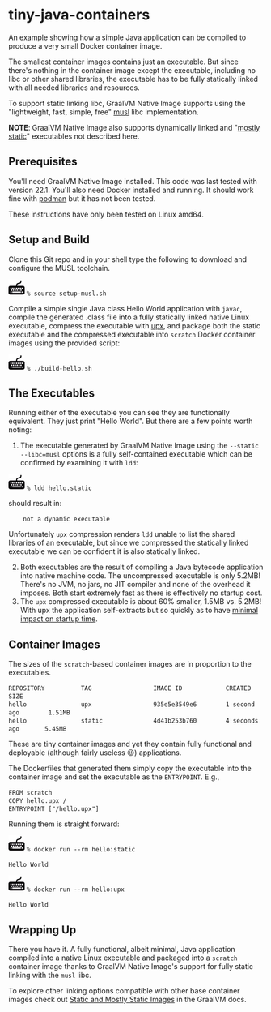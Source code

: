 # tiny-java-containers

An example showing how a simple Java application can be compiled to produce a
very small Docker container image.

The smallest container images contains just an executable.  But since there's
nothing in the container image except the executable, including no libc or other
shared libraries, the executable has to be fully statically linked with all
needed libraries and resources.

To support static linking libc, GraalVM Native Image supports using the
"lightweight, fast, simple, free" [musl](https://musl.libc.org/) libc
implementation.

**NOTE**: GraalVM Native Image also supports dynamically linked and "[mostly
static](https://www.graalvm.org/22.0/reference-manual/native-image/StaticImages/)"
executables not described here.

## Prerequisites

You'll need GraalVM Native Image installed.  This code was last tested with
version 22.1.  You'll also need Docker installed and running.  It should work
fine with [podman](https://podman.io/) but it has not been tested.

These instructions have only been tested on Linux amd64.

## Setup and Build

Clone this Git repo and in your shell type the following to download and
configure the MUSL toolchain.

![](images/keyboard.jpg) `% source setup-musl.sh`

Compile a simple single Java class Hello World application with `javac`, compile
the generated .class file into a fully statically linked native Linux
executable, compress the executable with [upx](https://upx.github.io/), and
package both the static executable and the compressed executable into `scratch`
Docker container images using the provided script:

![](images/keyboard.jpg) `% ./build-hello.sh`

## The Executables

Running either of the executable you can see they are functionally equivalent.
They just print "Hello World". But there are a few points worth noting:

1. The executable generated by GraalVM Native Image using the 
   `--static --libc=musl` options is a fully self-contained executable which can be
   confirmed by examining it with `ldd`:

![](images/keyboard.jpg) `% ldd hello.static`

should result in:

```shell
	not a dynamic executable
```

Unfortunately `upx` compression renders `ldd` unable to list the shared
libraries of an executable, but since we compressed the statically linked
executable we can be confident it is also statically linked.

2. Both executables are the result of compiling a Java bytecode application into
   native machine code. The uncompressed executable is only 5.2MB!  There's no
   JVM, no jars, no JIT compiler and none of the overhead it imposes.  Both
   start extremely fast as there is effectively no startup cost.
3. The `upx` compressed executable is about 60% smaller, 1.5MB vs. 5.2MB! With
   upx the application self-extracts but so quickly as to have [minimal impact
   on startup
   time](https://medium.com/graalvm/compressed-graalvm-native-images-4d233766a214).  

## Container Images

The sizes of the `scratch`-based container images are in proportion to the
executables.  

```shell
REPOSITORY          TAG                 IMAGE ID            CREATED             SIZE
hello               upx                 935e5e3549e6        1 second ago        1.51MB
hello               static              4d41b253b760        4 seconds ago       5.45MB
```
These are tiny container images and yet they contain fully functional and
deployable (although fairly useless 😉) applications.

The Dockerfiles that generated them simply copy the executable
into the container image and set the executable as the `ENTRYPOINT`.  E.g.,

```docker
FROM scratch
COPY hello.upx /
ENTRYPOINT ["/hello.upx"]
```

Running them is straight forward:

![](images/keyboard.jpg) `% docker run --rm hello:static`

```shell
Hello World
```

![](images/keyboard.jpg) `% docker run --rm hello:upx`

```shell
Hello World
```

## Wrapping Up

There you have it.  A fully functional, albeit minimal, Java application
compiled into a native Linux executable and packaged into a `scratch` container
image thanks to GraalVM Native Image's support for fully static linking with the
`musl` libc.

To explore other linking options compatible with other base container images
check out [Static and Mostly Static
Images](https://www.graalvm.org/22.0/reference-manual/native-image/StaticImages/)
in the GraalVM docs.
